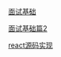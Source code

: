 [面试基础](https://juejin.im/post/5df1e312f265da33d039d06d)

[面试基础篇2](https://juejin.im/post/5b44a485e51d4519945fb6b7)

[react源码实现](https://segmentfault.com/a/1190000021689852)


